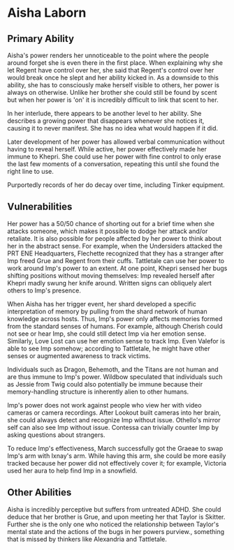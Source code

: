# Aisha Laborn
## Primary Ability
Aisha's power renders her unnoticeable to the point where the people around forget she is even there in the first place. When explaining why she let Regent have control over her, she said that Regent's control over her would break once he slept and her ability kicked in. As a downside to this ability, she has to consciously make herself visible to others, her power is always on otherwise. Unlike her brother she could still be found by scent but when her power is 'on' it is incredibly difficult to link that scent to her.

In her interlude, there appears to be another level to her ability. She describes a growing power that disappears whenever she notices it, causing it to never manifest. She has no idea what would happen if it did.

Later development of her power has allowed verbal communication without having to reveal herself. While active, her power effectively made her immune to Khepri. She could use her power with fine control to only erase the last few moments of a conversation, repeating this until she found the right line to use.

Purportedly records of her do decay over time, including Tinker equipment.

## Vulnerabilities
Her power has a 50/50 chance of shorting out for a brief time when she attacks someone, which makes it possible to dodge her attack and/or retaliate. It is also possible for people affected by her power to think about her in the abstract sense. For example, when the Undersiders attacked the PRT ENE Headquarters, Flechette recognized that they has a stranger after Imp freed Grue and Regent from their cuffs. Tattletale can use her power to work around Imp's power to an extent. At one point, Khepri sensed her bugs shifting positions without moving themselves: Imp revealed herself after Khepri madly swung her knife around. Written signs can obliquely alert others to Imp's presence.

When Aisha has her trigger event, her shard developed a specific interpretation of memory by pulling from the shard network of human knowledge across hosts. Thus, Imp's power only affects memories formed from the standard senses of humans. For example, although Cherish could not see or hear Imp, she could still detect Imp via her emotion sense. Similarly, Love Lost can use her emotion sense to track Imp. Even Valefor is able to see Imp somehow; according to Tattletale, he might have other senses or augmented awareness to track victims.

Individuals such as Dragon, Behemoth, and the Titans are not human and are thus immune to Imp's power. Wildbow speculated that individuals such as Jessie from Twig could also potentially be immune because their memory-handling structure is inherently alien to other humans.

Imp's power does not work against people who view her with video cameras or camera recordings. After Lookout built cameras into her brain, she could always detect and recognize Imp without issue. Othello's mirror self can also see Imp without issue. Contessa can trivially counter Imp by asking questions about strangers.

To reduce Imp's effectiveness, March successfully got the Graeae to swap Imp's arm with Ixnay's arm. While having this arm, she could be more easily tracked because her power did not effectively cover it; for example, Victoria used her aura to help find Imp in a snowfield.

## Other Abilities
Aisha is incredibly perceptive but suffers from untreated ADHD. She could deduce that her brother is Grue, and upon meeting her that Taylor is Skitter. Further she is the only one who noticed the relationship between Taylor's mental state and the actions of the bugs in her powers purview., something that is missed by thinkers like Alexandria and Tattletale.

